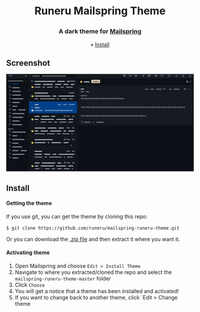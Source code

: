 <h1 align="center">
  
Runeru Mailspring Theme
  
</h1>

<h3 align="center">
  <strong> A dark theme for <a href="https://getmailspring.com/">Mailspring</a></strong>  
</h3>


<p align="center">
 • <a href="#install">Install</a> 
</p>

## Screenshot

![Screenshot runeru-theme](screenshots/mailspring-runeru-theme-e.png)

## Install

#### Getting the theme

If you use git, you can get the theme by cloning this repo:

    $ git clone https://github.com/runeru/mailspring-runeru-theme.git

Or you can download the [.zip file](https://github.com/runeru/mailspring-runeru-theme/archive/refs/heads/master.zip)
and then extract it where you want it.

#### Activating theme

1. Open Mailspring and choose `Edit > Install Theme` 
2. Navigate to where you extracted/cloned the repo and select the `mailspring-runeru-theme-master` folder 
3. Click `Choose`
4. You will get a notice that a theme has been installed and activated!
5. If you want to change back to another theme, click `Edit > Change theme



